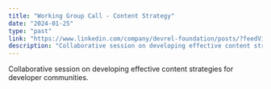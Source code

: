 ```yaml
---
title: "Working Group Call - Content Strategy"
date: "2024-01-25"
type: "past"
link: "https://www.linkedin.com/company/devrel-foundation/posts/?feedView=all"
description: "Collaborative session on developing effective content strategies for developer communities."
---
```


Collaborative session on developing effective content strategies for developer communities. 